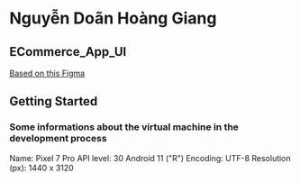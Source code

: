 # Nguyễn Doãn Hoàng Giang
## ECommerce_App_UI

[Based on this Figma](https://www.figma.com/file/ZQpKypXRzhUHjmFazbpVxI/eCommerce-App-UI?type=design&node-id=0-1&mode=design&t=eEBumosNvHv1dp8R-0)

## Getting Started

### Some informations about the virtual machine in the development process

Name: Pixel 7 Pro
API level: 30
Android 11 ("R")
Encoding: UTF-8
Resolution (px): 1440 x 3120

